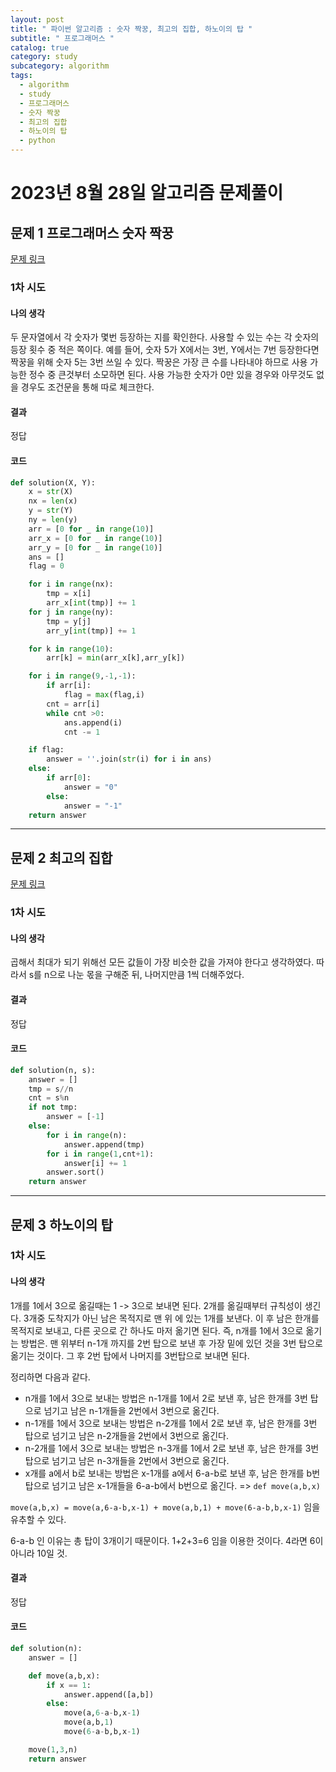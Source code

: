 ```yaml
---
layout: post
title: " 파이썬 알고리즘 : 숫자 짝꿍, 최고의 집합, 하노이의 탑 "
subtitle: " 프로그래머스 "
catalog: true
category: study
subcategory: algorithm
tags:
  - algorithm
  - study
  - 프로그래머스
  - 숫자 짝꿍
  - 최고의 집합
  - 하노이의 탑
  - python
---
```


# 2023년 8월 28일 알고리즘 문제풀이

## 문제 1 프로그래머스 숫자 짝꿍

[문제 링크](https://school.programmers.co.kr/learn/courses/30/lessons/131128)

### 1차 시도

#### 나의 생각

두 문자열에서 각 숫자가 몇번 등장하는 지를 확인한다. 사용할 수 있는 수는 각 숫자의 등장 횟수 중 적은 쪽이다. 예를 들어, 숫자 5가 X에서는 3번, Y에서는 7번 등장한다면 짝꿍을 위해 숫자 5는 3번 쓰일 수 있다. 짝꿍은 가장 큰 수를 나타내야 하므로 사용 가능한 정수 중 큰것부터 소모하면 된다. 사용 가능한 숫자가 0만 있을 경우와 아무것도 없을 경우도 조건문을 통해 따로 체크한다.

#### 결과

정답

#### 코드

```python
def solution(X, Y):
    x = str(X)
    nx = len(x)
    y = str(Y)
    ny = len(y)
    arr = [0 for _ in range(10)]
    arr_x = [0 for _ in range(10)]
    arr_y = [0 for _ in range(10)]
    ans = []
    flag = 0

    for i in range(nx):
        tmp = x[i]
        arr_x[int(tmp)] += 1
    for j in range(ny):
        tmp = y[j]
        arr_y[int(tmp)] += 1

    for k in range(10):
        arr[k] = min(arr_x[k],arr_y[k])

    for i in range(9,-1,-1):
        if arr[i]:
            flag = max(flag,i)
        cnt = arr[i]
        while cnt >0:
            ans.append(i)
            cnt -= 1

    if flag:
        answer = ''.join(str(i) for i in ans)
    else:
        if arr[0]:
            answer = "0"
        else:
            answer = "-1"
    return answer
```

---

## 문제 2 최고의 집합

[문제 링크](https://school.programmers.co.kr/learn/courses/30/lessons/12938)

### 1차 시도

#### 나의 생각

곱해서 최대가 되기 위해선 모든 값들이 가장 비슷한 값을 가져야 한다고 생각하였다. 따라서 s를 n으로 나눈 몫을 구해준 뒤, 나머지만큼 1씩 더해주었다.

#### 결과

정답

#### 코드

```python
def solution(n, s):
    answer = []
    tmp = s//n
    cnt = s%n
    if not tmp:
        answer = [-1]
    else:
        for i in range(n):
            answer.append(tmp)
        for i in range(1,cnt+1):
            answer[i] += 1
        answer.sort()
    return answer
```

---

## 문제 3 하노이의 탑

### 1차 시도

#### 나의 생각

1개를 1에서 3으로 옮길때는 1 -> 3으로 보내면 된다. 2개를 옮길때부터 규칙성이 생긴다. 3개중 도착지가 아닌 남은 목적지로 맨 위 에 있는 1개를 보낸다. 이 후 남은 한개를 목적지로 보내고, 다른 곳으로 간 하나도 마저 옮기면 된다. 즉, n개를 1에서 3으로 옮기는 방법은. 맨 위부터 n-1개 까지를 2번 탑으로 보낸 후 가장 밑에 있던 것을 3번 탑으로 옮기는 것이다. 그 후 2번 탑에서 나머지를 3번탑으로 보내면 된다.

정리하면 다음과 같다.

- n개를 1에서 3으로 보내는 방법은 n-1개를 1에서 2로 보낸 후, 남은 한개를 3번 탑으로 넘기고 남은 n-1개들을 2번에서 3번으로 옮긴다.
- n-1개를 1에서 3으로 보내는 방법은 n-2개를 1에서 2로 보낸 후, 남은 한개를 3번 탑으로 넘기고 남은 n-2개들을 2번에서 3번으로 옮긴다.
- n-2개를 1에서 3으로 보내는 방법은 n-3개를 1에서 2로 보낸 후, 남은 한개를 3번 탑으로 넘기고 남은 n-3개들을 2번에서 3번으로 옮긴다.
- x개를 a에서 b로 보내는 방법은 x-1개를 a에서 6-a-b로 보낸 후, 남은 한개를 b번 탑으로 넘기고 남은 x-1개들을 6-a-b에서 b번으로 옮긴다. => `def move(a,b,x)`

`move(a,b,x) = move(a,6-a-b,x-1) + move(a,b,1) + move(6-a-b,b,x-1)` 임을 유추할 수 있다.

6-a-b 인 이유는 총 탑이 3개이기 때문이다. 1+2+3=6 임을 이용한 것이다. 4라면 6이 아니라 10일 것.

#### 결과

정답

#### 코드

```python
def solution(n):
    answer = []

    def move(a,b,x):
        if x == 1:
            answer.append([a,b])
        else:
            move(a,6-a-b,x-1)
            move(a,b,1)
            move(6-a-b,b,x-1)

    move(1,3,n)
    return answer
```
